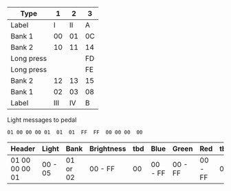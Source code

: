 


 
    
Type       |  1       |  2      |     3
-----------|----------|---------|-------
Label      |  I       |   II    |     A
Bank 1     |  00      |   01    |     0C
Bank 2     |  10      |   11    |     14   
Long press |          |         |     FD   
Long press |          |         |     FE   
Bank 2     |  12      |   13    |     15   
Bank 1     |  02      |   03    |     08   
Label      |  III     |   IV    |     B   

    

Light messages to pedal

```
01 00 00 00 01  01  01  FF  FF  00 00 00  00
```

Header          |  Light   |  Bank      | Brightness |  tbd | Blue    | Green   | Red     | tbd
----------------|----------|------------|------------|------|---------|---------|---------|----
01 00 00 00 01  |  00 - 05 |   01 or 02 | 00 - FF    | 00   | 00 - FF | 00 - FF | 00 - FF | 00
